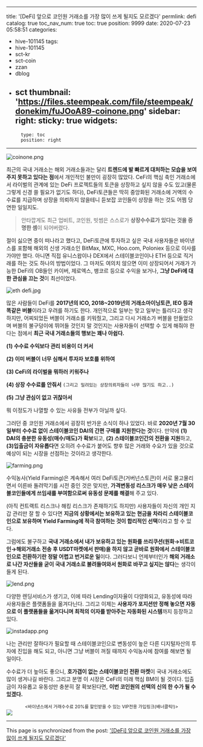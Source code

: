 
---
title: '[DeFi] 앞으로 코인원 거래소를 가장 많이 쓰게 될지도 모르겠다'
permlink: defi
catalog: true
toc_nav_num: true
toc: true
position: 9999
date: 2020-07-23 05:58:51
categories:
- hive-101145
tags:
- hive-101145
- sct-kr
- sct-coin
- zzan
- dblog
- sct
thumbnail: 'https://files.steempeak.com/file/steempeak/donekim/fuJOoA89-coinone.png'
sidebar:
    right:
        sticky: true
widgets:
    -
        type: toc
        position: right
---


![coinone.png](https://files.steempeak.com/file/steempeak/donekim/fuJOoA89-coinone.png)

최근의 국내 거래소는 해외 거래소들과는 달리 **트렌드에 발 빠르게 대처하는 모습을 보여주지 못하고 있다는 점**에서 개인적인 불만이 굉장히 많았다. CeFi의 핵심 축인 거래소에서 라이벌의 관계에 있는 DeFi 프로젝트들의 토큰을 상장하고 싶지 않을 수도 있고(물론 그렇게 신경 쓸 필요가 없기도 하다), DeFi토큰들은 딱히 중앙화된 거래소에 거액의 수수료를 지급하며 상장을 의뢰하지 않을테니 듣보잡 코인들이 상장을 하는 것도 어쩜 당연한 일일지도.

> 안타깝게도 최근 업비트, 코인원, 빗썸은 스스로가 **상장수수료가 있다는 것을 증명한 셈**이 되어버렸다.

절이 싫으면 중이 떠나라고 했다고, DeFi토큰에 투자하고 싶은 국내 사용자들은 바이낸스를 포함해 해외의 신생 거래소인 BitMax, MXC, Hoo.com, Poloniex 등으로 이사를 가야만 했다. 아니면 직접 유니스왑이나 DEX에서 스테이블코인이나 ETH 등으로 직거래를 하는 것도 하나의 방법이었다. 그 마저도 여의치 않으면 이미 상장되어서 거래가 가능한 DeFi의 OB들인 카이버, 제로엑스, 뱅코르 등으로 수익을 보거나, **그냥 DeFi에 대한 관심을 끄는 것**이 최선이었다.

![eth defi.jpg](https://files.steempeak.com/file/steempeak/donekim/NCimmgFs-eth20defi.jpg)

많은 사람들이 DeFi를 **2017년의 ICO, 2018~2019년의 거래소마이닝토큰, IEO 등과 똑같은 버블**이라고 우려를 하기도 한다. 개인적으로 일부는 맞고 일부는 틀리다고 생각하지만, 어찌되었든 버블이 거래소를 키워줬고, 그리고 다시 거래소가 버블을 만들었으며 버블의 불구덩이에 뛰어들 것인지 말 것인지는 사용자들이 선택할 수 있게 해줘야 한다는 점에서 **최근 국내 거래소들의 행보는 꽤나 아쉽다.**

**(1) 수수료 수익보다 관리 비용이 더 커서**

**(2) 이미 버블이 너무 심해서 투자자 보호를 위하여**

**(3) CeFi의 라이벌을 뭐하러 키워주나**

**(4) 상장 수수료를 안줘서** `(그리고 밀려있는 상장의뢰자들이 너무 많기도 하고..)`

**(5) 그냥 관심이 없고 귀찮아서**

뭐 이정도가 나열할 수 있는 사유들 전부가 아닐까 싶다.

그러던 중 코인원 거래소에서 굉장히 반가운 소식이 하나 있었다. 바로 **2020년 7월 30일부터 수수료 없이 스테이블코인 DAI의 간편 구매를 지원한다는 것**이다. 만약에 **(1) DAI의 충분한 유동성(매수/매도)가 확보**되고, **(2) 스테이블코인간의 전환을 지원**하고, **(3)입출금이 자유롭다**면 오히려 수수료가 붙어도 향후 많은 거래와 수요가 있을 것으로 예상이 되는 시장을 선점하는 것이라고 생각한다. 

![farming.png](https://files.steempeak.com/file/steempeak/donekim/iUrJ3L0p-farming.png)

수익농사(Yield Farming)은 계속해서 여러 DeFi토큰(거버넌스토큰)이 서로 물고물리면서 이른바 돌려막기를 시전 중인 것은 맞지만, **가격변동성 리스크가 매우 낮은 스테이블코인들에게 쓰임새를 부여함으로써 유동성 문제를 해결**해 주고 있다. 

(아직 컨트랙트 리스크나 해킹 리스크가 존재하기도 하지만) 사용자들이 자신의 개인 지갑 관리만 잘 할 수 있다면 **지금의 상황에서는 보유하고 있는 현금을 차라리 스테이블코인으로 보유하며 Yield Farming에 적극 참여하는 것이 합리적인 선택**이라고 할 수 있다.

그럼에도 불구하고 **국내 거래소에서 내가 보유하고 있는 원화를 쓰리쿠션(원화→비트코인→해외거래소 전송 후 USDT마켓에서 판매)을 하지 않고 곧바로 원화에서 스테이블코인으로 전환하기란 정말 어렵고 번거로운 일**이다. 그러다보니 언제부터인가 **해외 거래소로 나간 자산들을 굳이 국내 거래소로 불려들여와서 원화로 바꾸고 싶지는 않다**는 생각이 들게 된다. 

![lend.png](https://files.steempeak.com/file/steempeak/donekim/VOY2wWID-lend.png)

다양한 렌딩서비스가 생기고, 이에 따라 Lending이자율이 다양화되고, 유동성에 따라 사용자들은 플랫폼들을 옮겨다닌다. 그리고 이제는 **사용자가 포지션만 정해 놓으면 자동으로 이 플랫폼들을 옮겨다니며 최적의 이자를 받아주는 자동화된 시스템**까지 등장하고 있다.

![instadapp.png](https://files.steempeak.com/file/steempeak/donekim/rK6fTsCW-instadapp.png)

나는 관리만 잘하다가 필요할 때 스테이블코인으로 변동성이 높은 다른 디지털자산의 투자에 진입을 해도 되고, 아니면 그냥 버블이 꺼질 때까지 수익농사에 참여를 해보면 될 일이다.

수수료가 더 높아도 좋으니, **호가갭이 없는 스테이블코인 전환 마켓**이 국내 거래소에도 많이 생겨나길 바란다. 그리고 분명 이 시장은 CeFi의 미래 핵심 BM이 될 것이다. 입출금이 자유롭고 유동성만 충분히 잘 확보된다면, **이번 코인원의 선택의 신의 한 수가 될 수 있겠다.**


<center><sub><바이낸스에서 거래수수료 20%를 할인받을 수 있는 VIP전용 가입링크(배너클릭!)></sub></center>
<a href="http://www.binance.com/en/register?ref=MFIX59H5"><img src="https://cdn.steemitimages.com/DQmUaHkWCryBU1sXt9fmERzVbLPLEFTCbF7E3UeMYpChgVA/binance%20putter.png"></a>

- - -

This page is synchronized from the post: ['[DeFi] 앞으로 코인원 거래소를 가장 많이 쓰게 될지도 모르겠다'](https://steemit.com/@donekim/defi)
